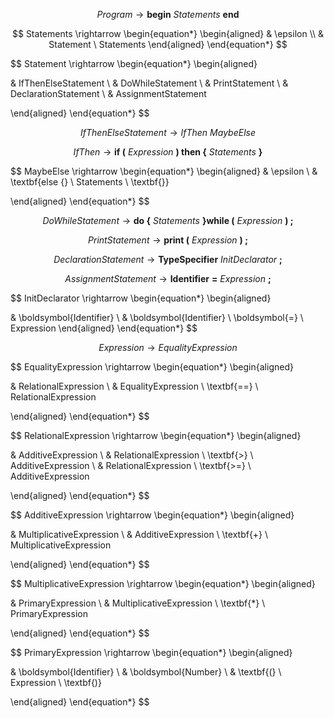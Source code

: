 $$ Program \rightarrow \textbf{begin} \ Statements \ \textbf{end}  $$

$$ Statements \rightarrow \begin{equation*} \begin{aligned}
& \epsilon \\
& Statement \  Statements
\end{aligned} \end{equation*}
$$

$$ Statement \rightarrow \begin{equation*} \begin{aligned}

& IfThenElseStatement \\
& DoWhileStatement \\
& PrintStatement \\
& DeclarationStatement \\
& AssignmentStatement

\end{aligned} \end{equation*}
$$

$$ IfThenElseStatement \rightarrow IfThen \ MaybeElse $$

$$ IfThen \rightarrow \textbf{if (} \ Expression \ \textbf{) then \{} \ Statements \ \textbf{\}} $$

$$ MaybeElse \rightarrow \begin{equation*} \begin{aligned}
& \epsilon \\
& \textbf{else \{} \ Statements \ \textbf{\}}

\end{aligned} \end{equation*}
$$

$$ DoWhileStatement \rightarrow \textbf{do \{} \ Statements \ \textbf{\} while (} \ Expression \ \textbf{) ;} $$

$$ PrintStatement \rightarrow \textbf{print (} \ Expression \ \textbf{) ;}  $$

$$ DeclarationStatement \rightarrow \boldsymbol{TypeSpecifier} \ InitDeclarator \ \textbf{;} $$

$$ AssignmentStatement \rightarrow \boldsymbol{Identifier} \ \boldsymbol{=} \ Expression \ \textbf{;} $$

$$ InitDeclarator \rightarrow \begin{equation*} \begin{aligned}

& \boldsymbol{Identifier} \\
& \boldsymbol{Identifier} \ \boldsymbol{=} \ Expression
\end{aligned} \end{equation*}
$$

$$ Expression \rightarrow EqualityExpression $$

$$ EqualityExpression \rightarrow \begin{equation*} \begin{aligned}

& RelationalExpression \\
& EqualityExpression \ \textbf{==} \ RelationalExpression

\end{aligned} \end{equation*}
$$

$$ RelationalExpression \rightarrow \begin{equation*} \begin{aligned}

& AdditiveExpression \\
& RelationalExpression \ \textbf{>} \ AdditiveExpression \\
& RelationalExpression \ \textbf{>=} \ AdditiveExpression

\end{aligned} \end{equation*}
$$

$$ AdditiveExpression \rightarrow \begin{equation*} \begin{aligned}

& MultiplicativeExpression \\
& AdditiveExpression \ \textbf{+} \ MultiplicativeExpression

\end{aligned} \end{equation*}
$$

$$ MultiplicativeExpression \rightarrow \begin{equation*} \begin{aligned}

& PrimaryExpression \\
& MultiplicativeExpression \ \textbf{*} \ PrimaryExpression

\end{aligned} \end{equation*}
$$

<!-- $$ EqualityExpression \rightarrow RelationalExpression \ EqualityExpression' $$

$$ EqualityExpression' \rightarrow \begin{equation*} \begin{aligned}
& \epsilon \\
& \textbf{==} \ RelationalExpression \ EqualityExpression'

\end{aligned} \end{equation*}
$$

$$ RelationalExpression \rightarrow AdditiveExpression \ RelationalExpression' $$

$$ RelationalExpression' \rightarrow \begin{equation*} \begin{aligned}

& \epsilon \\
& \textbf{>} \ AdditiveExpression \ RelationalExpression' \\
& \textbf{>=} \ AdditiveExpression \ RelationalExpression'

\end{aligned} \end{equation*}
$$

$$ AdditiveExpression \rightarrow \ MultiplicativeExpression \ AdditiveExpression' $$

$$ AdditiveExpression' \rightarrow \begin{equation*} \begin{aligned}

& \epsilon \\
& \textbf{+} \ MultiplicativeExpression \ AdditiveExpression'

\end{aligned} \end{equation*}
$$

$$ MultiplicativeExpression \rightarrow PrimaryExpression \ MultiplicativeExpression' $$

$$ MultiplicativeExpression' \rightarrow \begin{equation*} \begin{aligned}

& \epsilon \\
& \textbf{*} \ PrimaryExpression \ MultiplicativeExpression'

\end{aligned} \end{equation*}
$$ -->

$$ PrimaryExpression \rightarrow \begin{equation*} \begin{aligned}

& \boldsymbol{Identifier} \\
& \boldsymbol{Number} \\
& \textbf{(} \ Expression \ \textbf{)}

\end{aligned} \end{equation*}
$$
